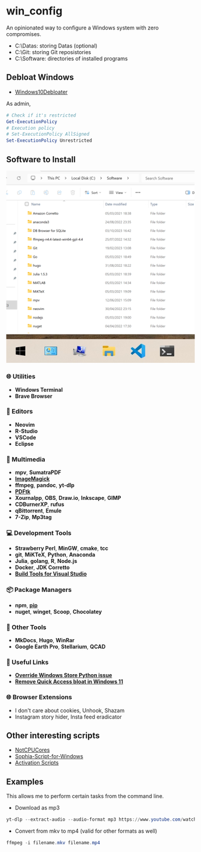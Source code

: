 # win_config

An opinionated way to configure a Windows system with zero compromises.

- C:\Datas: storing Datas (optional)
- C:\Git: storing Git reposistories
- C:\Software: directories of installed programs

## Debloat Windows

- [Windows10Debloater](https://github.com/Sycnex/Windows10Debloater)

As admin,

```powershell
# Check if it's restricted
Get-ExecutionPolicy 
# Execution policy
# Set-ExecutionPolicy AllSigned
Set-ExecutionPolicy Unrestricted
```

## Software to Install

![Software Installed](./assets/SoftwareInstalled.png)
![Bar](./assets/Bar.jpg)

### 🌐 Utilities
- **Windows Terminal**
- **Brave Browser**

### 📝 Editors
- **Neovim**
- **R-Studio**
- **VSCode**
- **Eclipse**

### 🎥 Multimedia
- **mpv**, **SumatraPDF** 
- [**ImageMagick**](https://imagemagick.org/index.php)
- **ffmpeg**, **pandoc**, **yt-dlp**
- [**PDFtk**](https://www.pdflabs.com/tools/pdftk-the-pdf-toolkit/)
- **Xournalpp**, **OBS**, **Draw.io**, **Inkscape**, **GIMP**
- **CDBurnerXP**, **rufus**
- **qBittorrent**, **Emule**
- **7-Zip**, **Mp3tag**

### 💻 Development Tools
- **Strawberry Perl**, **MinGW**, **cmake**, **tcc**
- **git**, **MiKTeX**, **Python**, **Anaconda**
- **Julia**, **golang**, **R**, **Node.js**
- **Docker**, **JDK Corretto**
- [**Build Tools for Visual Studio**](https://www.jaacostan.com/2019/12/rust-error-linker-linkexe-not-found.html#:~:text=While%20compiling%20Rust%20program%20in,Tools%20for%20Visual%20Studio%202019)

### 📦 Package Managers
- **npm**, [**pip**](https://bootstrap.pypa.io/get-pip.py)
- **nuget**, **winget**, **Scoop**, **Chocolatey**

### 🌟 Other Tools
- **MkDocs**, **Hugo**, **WinRar**
- **Google Earth Pro**, **Stellarium**, **QCAD**

### 🔗 Useful Links
- [**Override Windows Store Python issue**](https://superuser.com/questions/1770299/override-windows-store-open-action-when-launching-python-in-powershell)
- [**Remove Quick Access bloat in Windows 11**](https://www.minitool.com/news/windows-11-quick-access.html)

### 🌐 Browser Extensions
- I don't care about cookies, Unhook, Shazam
- Instagram story hider, Insta feed eradicator

## Other interesting scripts

- [NotCPUCores](https://github.com/rcmaehl/NotCPUCores)
- [Sophia-Script-for-Windows](https://github.com/farag2/Sophia-Script-for-Windows)
- [Activation Scripts](https://github.com/massgravel/Microsoft-Activation-Scripts)

## Examples

This allows me to perform certain tasks from the command line.

- Download as mp3

```powershell
yt-dlp --extract-audio --audio-format mp3 https://www.youtube.com/watch?v=VideoHash
```

- Convert from mkv to mp4 (valid for other formats as well)

```powershell
ffmpeg -i filename.mkv filename.mp4
```
